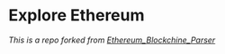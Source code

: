 # Explore Ethereum

*This is a repo forked from [Ethereum_Blockchine_Parser](https://github.com/alex-miller-0/Ethereum_Blockchain_Parser)*